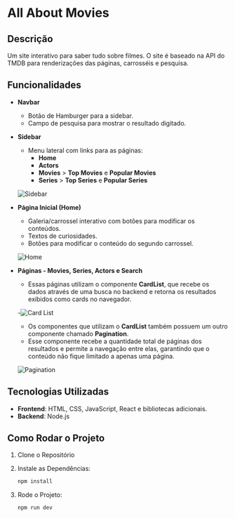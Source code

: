 # All About Movies

## Descrição
Um site interativo para saber tudo sobre filmes. O site é baseado na API do TMDB para renderizações das páginas, carrosséis e pesquisa.

## Funcionalidades

- **Navbar**
  - Botão de Hamburger para a sidebar.
  - Campo de pesquisa para mostrar o resultado digitado.

- **Sidebar**
  - Menu lateral com links para as páginas:
    - **Home**
    - **Actors**
    - **Movies** > **Top Movies** e **Popular Movies**
    - **Series** > **Top Series** e **Popular Series**
  
  ![Sidebar](caminho-para-sua-imagem/sidebar.jpg)

- **Página Inicial (Home)**
  - Galeria/carrossel interativo com botões para modificar os conteúdos.
  - Textos de curiosidades.
  - Botões para modificar o conteúdo do segundo carrossel.

  ![Home](caminho-para-sua-imagem/home.jpg)

- **Páginas - Movies, Series, Actors e Search**
  - Essas páginas utilizam o componente **CardList**, que recebe os dados através de uma busca no backend e retorna os resultados exibidos como cards no navegador.
  
  -![Card List](caminho-para-sua-imagem/card-list.jpg)
  - Os componentes que utilizam o **CardList** também possuem um outro componente chamado **Pagination**.
  - Esse componente recebe a quantidade total de páginas dos resultados e permite a navegação entre elas, garantindo que o conteúdo não fique limitado a apenas uma página.

  ![Pagination](caminho-para-sua-imagem/pagination.jpg)

## Tecnologias Utilizadas

- **Frontend**: HTML, CSS, JavaScript, React e bibliotecas adicionais.
- **Backend**: Node.js

## Como Rodar o Projeto

1. Clone o Repositório

2. Instale as Dependências:
   ```bash
   npm install

2. Rode o Projeto:
   ```bash
   npm run dev
